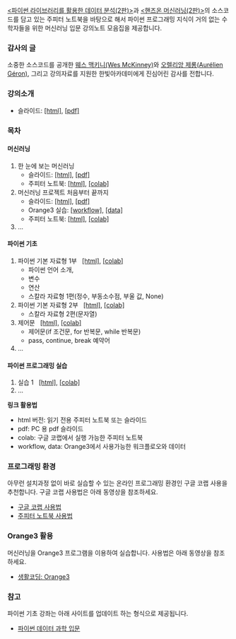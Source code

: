 [&lt;파이썬 라이브러리를 활용한 데이터 분석(2판)&gt;](https://m.hanbit.co.kr/store/books/book_view.html?p_code=B6417848794#)과
[&lt;핸즈온 머신러닝(2판)&gt;](https://m.hanbit.co.kr/store/books/book_view.html?p_code=B7033438574)의
소스코드를 담고 있는 주피터 노트북을 바탕으로 해서
파이썬 프로그래밍 지식이 거의 없는 수학자들을 위한 머신러닝 입문 강의노트 모음집을 제공합니다.

### 감사의 글

소중한 소스코드를 공개한 [웨스 맥키니(Wes McKinney)](https://github.com/wesm/pydata-book)와 
[오렐리앙 제롱(Aur&eacute;lien G&eacute;ron)](https://github.com/ageron/handson-ml2), 
그리고 강의자료를 지원한 한빛아카데미에게 진심어린 감사를 전합니다.

### 강의소개

* 슬라이드: [[html]](./slides/mlmath00-intro.slides.html), 
    [[pdf]](./slides/mlmath00-intro-slides.pdf)

### 목차

#### 머신러닝

1. 한 눈에 보는 머신러닝
    * 슬라이드: [[html]](./slides/mlmath01.slides.html), 
    [[pdf]](./slides/mlmath01-slides.pdf)
    * 주피터 노트북: [[html]](https://codingalzi.github.io/handson-ml/notebooks/handson-ml-01.html), 
    [[colab]](https://colab.research.google.com/github/codingalzi/handson-ml/blob/master/notebooks/handson-ml-01.ipynb)
1. 머신러닝 프로젝트 처음부터 끝까지
    * 슬라이드: [[html]](./slides/mlmath02.slides.html), 
    [[pdf]](./slides/mlmath02-slides.pdf)
    * Orange3 실습: [[workflow]](https://raw.githubusercontent.com/codingalzi/ml-for-mathematicians/master/orange3/california_house-prices.ows), 
    [[data]](https://raw.githubusercontent.com/codingalzi/ml-for-mathematicians/master/orange3/california_house_prices.tab)
    * 주피터 노트북: [[html]](https://codingalzi.github.io/handson-ml/notebooks/handson-ml-02.html), 
    [[colab]](https://colab.research.google.com/github/codingalzi/handson-ml/blob/master/notebooks/handson-ml-02.ipynb)
1. ...

#### 파이썬 기초

1. 파이썬 기본 자료형 1부 &nbsp;
    [[html]](./notebooks/python01.html),
    [[colab]](https://colab.research.google.com/github/codingalzi/ml-for-mathematicians/blob/master/notebooks/python01.ipynb)
    - 파이썬 언어 소개, 
    - 변수
    - 연산
    - 스칼라 자료형 1편(정수, 부동소수점, 부울 값, None)
1. 파이썬 기본 자료형 2부 &nbsp;
    [[html]](./notebooks/python02.html),
    [[colab]](https://colab.research.google.com/github/codingalzi/ml-for-mathematicians/blob/master/notebooks/python02.ipynb)
    - 스칼라 자료형 2편(문자열)
1. 제어문 &nbsp;
    [[html]](./notebooks/python03.html),
    [[colab]](https://colab.research.google.com/github/codingalzi/ml-for-mathematicians/blob/master/notebooks/python03.ipynb)
    - 제어문(if 조건문, for 반복문, while 반복문)
    - pass, continue, break 예약어
1. ...

#### 파이썬 프로그래밍 실습

1. 실습 1 &nbsp;
    [[html]](./practices/practice01.html),
    [[colab]](https://colab.research.google.com/github/codingalzi/ml-for-mathematicians/blob/master/practices/practice01.ipynb)
1. ...

**링크 활용법**

* html 버전: 읽기 전용 주피터 노트북 또는 슬라이드
* pdf: PC 용 pdf 슬라이드
* colab: 구글 코랩에서 실행 가능한 주피터 노트북
* workflow, data: Orange3에서 사용가능한 워크플로오와 데이터

### 프로그래밍 환경

아무런 설치과정 없이 바로 실습할 수 있는 온라인 프로그래밍 환경인 구글 코랩 사용을 추천합니다.
구글 코랩 사용법은 아래 동영상을 참조하세요.

* [구글 코랩 사용법](https://www.youtube.com/watch?v=Jb_n90gHdP0)
* [주피터 노트북 사용법](https://www.youtube.com/watch?v=4_-IIfbdR5M&list=PLRYL8FHwJMhD_Wi22JLm2VURrjt_iVX7X&index=2)

### Orange3 활용

머신러닝을 Orange3 프로그램을 이용하여 실습합니다.
사용법은 아래 동영상을 참조하세요.

* [생활코딩: Orange3](https://www.opentutorials.org/course/4549)

### 참고

파이썬 기초 강좌는 아래 사이트를 업데이트 하는 형식으로 제공됩니다.

* [파이썬 데이터 과학 입문](https://formal.hknu.ac.kr/Gongsu-DataSci/)
